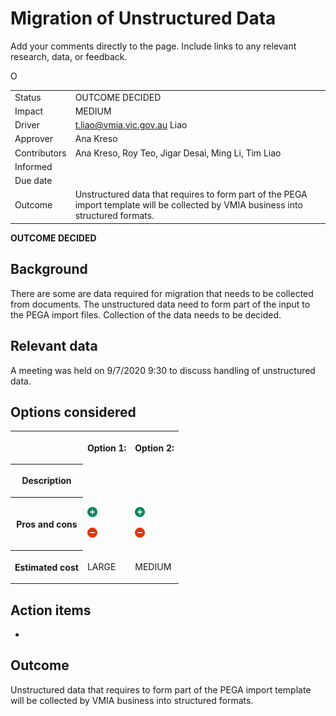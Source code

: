 # Migration of Unstructured Data

<div>

<div>

Add your comments directly to the page. Include links to any relevant
research, data, or feedback.

</div>

</div>

O

<div class="plugin-tabmeta-details">

<div class="table-wrap">

|              |                                                                                                                                      |
|--------------|--------------------------------------------------------------------------------------------------------------------------------------|
| Status       | OUTCOME DECIDED                                                                                                                      |
| Impact       | MEDIUM                                                                                                                               |
| Driver       | t.liao@vmia.vic.gov.au Liao                                                                                                          |
| Approver     | Ana Kreso                                                                                                                            |
| Contributors | Ana Kreso, Roy Teo, Jigar Desai, Ming Li, Tim Liao                                                                                   |
| Informed     |                                                                                                                                      |
| Due date     |                                                                                                                                      |
| Outcome      | Unstructured data that requires to form part of the PEGA import template will be collected by VMIA business into structured formats. |

</div>

</div>

**OUTCOME DECIDED**

## Background

There are some are data required for migration that needs to be
collected from documents. The unstructured data need to form part of the
input to the PEGA import files. Collection of the data needs to be
decided.

## Relevant data

A meeting was held on 9/7/2020 9:30 to discuss handling of unstructured
data.

## Options considered

<div class="table-wrap">

<table class="confluenceTable" data-layout="default">
<tbody>
<tr class="header">
<th class="confluenceTh"></th>
<th class="confluenceTh"><p>Option 1:</p></th>
<th class="confluenceTh"><p>Option 2:</p></th>
</tr>

<tr class="odd">
<th class="confluenceTh"><p>Description</p></th>
<td class="confluenceTd"></td>
<td class="confluenceTd"></td>
</tr>
<tr class="even">
<th class="confluenceTh"><p>Pros and cons</p></th>
<td class="confluenceTd"><p><img src="images/icons/emoticons/add.png"
class="emoticon emoticon-plus" data-emoji-id="atlassian-plus"
data-emoji-shortname=":plus:" data-emoji-fallback=":plus:"
data-emoticon-name="plus" width="16" height="16" alt="(plus)" /></p>
<p><img src="images/icons/emoticons/forbidden.png"
class="emoticon emoticon-minus" data-emoji-id="atlassian-minus"
data-emoji-shortname=":minus:" data-emoji-fallback=":minus:"
data-emoticon-name="minus" width="16" height="16"
alt="(minus)" /></p></td>
<td class="confluenceTd"><p><img src="images/icons/emoticons/add.png"
class="emoticon emoticon-plus" data-emoji-id="atlassian-plus"
data-emoji-shortname=":plus:" data-emoji-fallback=":plus:"
data-emoticon-name="plus" width="16" height="16" alt="(plus)" /></p>
<p><img src="images/icons/emoticons/forbidden.png"
class="emoticon emoticon-minus" data-emoji-id="atlassian-minus"
data-emoji-shortname=":minus:" data-emoji-fallback=":minus:"
data-emoticon-name="minus" width="16" height="16"
alt="(minus)" /></p></td>
</tr>
<tr class="odd">
<th class="confluenceTh"><p>Estimated cost</p></th>
<td class="confluenceTd"><p>LARGE</p></td>
<td class="confluenceTd"><p>MEDIUM</p></td>
</tr>
</tbody>
</table>

</div>

## Action items

-   

## Outcome

Unstructured data that requires to form part of the PEGA import template
will be collected by VMIA business into structured formats.
